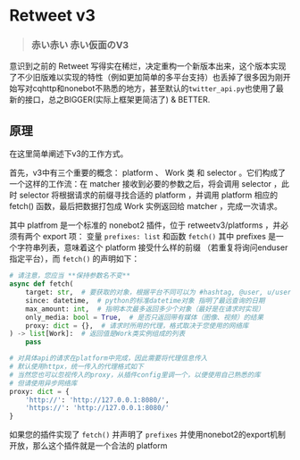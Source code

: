 # Retweet v3
> ### 赤い赤い 赤い仮面のV3

意识到之前的 Retweet 写得实在稀烂，决定重构一个新版本出来，这个版本实现了不少旧版难以实现的特性（例如更加简单的多平台支持）也丢掉了很多因为刚开始写对cqhttp和nonebot不熟悉的地方，甚至默认的`twitter_api.py`也使用了最新的接口，总之BIGGER(实际上框架更简洁了) & BETTER.

## 原理
在这里简单阐述下v3的工作方式。

首先，v3中有三个重要的概念： platform 、 Work 类 和 selector 。它们构成了一个这样的工作流：在 matcher 接收到必要的参数之后，将会调用 selector ，此时 selector 将根据请求的前缀寻找合适的 platform ，并调用 platform 相应的 fetch() 函数，最后把数据打包成 Work 实例返回给 matcher ，完成一次请求。

其中 platfrom 是一个标准的 nonebot2 插件，位于 retweetv3/platforms ，并必须有两个 export 项： 变量 `prefixes: list` 和函数 `fetch()` 其中 prefixes 是一个字符串列表，意味着这个 platform 接受什么样的前缀 （若重复将询问enduser指定平台），而 `fetch()` 的声明如下：

```python
# 请注意，您应当 **保持参数名不变**
async def fetch(
    target: str,  # 要获取的对象，根据平台不同可以为 #hashtag, @user, u/user, r/subreddit 等...
    since: datetime,  # python的标准datetime对象 指明了最远查询的日期
    max_amount: int,  # 指明本次最多返回多少个对象（最好是在请求时实现）
    only_media: bool = True,  # 是否只返回带有媒体（图像、视频）的结果
    proxy: dict = {},  # 请求时所用的代理，格式取决于您使用的网络库
) -> list[Work]:  # 返回值是Work类实例组成的列表
    pass

# 对具体api的请求在platform中完成，因此需要将代理信息传入
# 默认使用httpx，统一传入的代理格式如下
# 当然您也可以忽视传入的proxy，从插件config里调一个，以便使用自己熟悉的库
# 但请使用异步网络库
proxy: dict = {
    'http://': 'http://127.0.0.1:8080/',
    'https://': 'http://127.0.0.1:8080/'
}
```
如果您的插件实现了 `fetch()` 并声明了 `prefixes` 并使用nonebot2的export机制开放，那么这个插件就是一个合法的 platform


